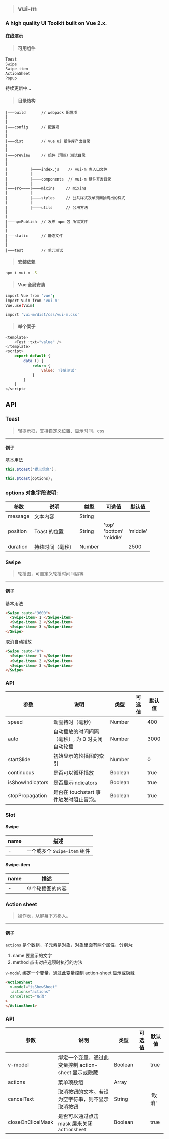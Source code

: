 >## vui-m
### A high quality UI Toolkit built on Vue 2.x.

#### [在线演示](https://gauseen.github.io/vui-m/#/home)

>#### 可用组件
```javascript
Toast
Swipe
Swipe-item
ActionSheet
Popup
```
持续更新中...
>#### 目录结构
```
|———build       // webpack 配置项
|
|
|———config      // 配置项
|
|
|———dist        // vue ui 组件库产出目录
|
|
|———preview     // 组件（预览）测试目录
|
|
|          |————index.js    // vui-m 库入口文件
|          |
|          |————components  // vui-m 组件开发目录
|          |
|———src————|————mixins     // mixins
|          |
|          |————styles     // 公共样式及单页面抽离出的样式
|          |
|          |————utils      // 公用方法
|
|
|———npmPublish  // 发布 npm 包 所需文件
|
|
|———static      // 静态文件
|
|
|———test        // 单元测试
```
>#### 安装依赖
```bash
npm i vui-m -S
```

>#### Vue 全局安装
```bash
import Vue from 'vue';
import Vuim from 'vui-m'
Vue.use(Vuim)

import 'vui-m/dist/css/vui-m.css'
```

>#### 举个栗子
```javascript
<template>
    <Test :txt="value" />
</template>
<script>
    export default {
        data () {
            return {
                value: '传值测试'
            }
        }
    }
</script>
```

## API

### Toast

> 轻提示框，支持自定义位置、显示时间、css

------

#### 例子

基本用法

```javascript
this.$toast('提示信息');
```

```javascript
this.$toast(options);
```
### options 对象字段说明:
| 参数 | 说明 | 类型 | 可选值 | 默认值|
|------|-------|---------|-------|--------|
| message | 文本内容 | String | | |
| position | Toast 的位置 | String | 'top'<br>'bottom'<br>'middle' | 'middle' |
| duration | 持续时间（毫秒）| Number | | 2500 |

### Swipe

> 轮播图，可自定义轮播时间间隔等

------

#### 例子

基本用法

```html
<Swipe :auto="3600">
  <Swipe-item> 1 </Swipe-item>
  <Swipe-item> 2 </Swipe-item>
  <Swipe-item> 3 </Swipe-item>
</Swipe>
```

取消自动播放

```html
<Swipe :auto="0">
  <Swipe-item> 1 </Swipe-item>
  <Swipe-item> 2 </Swipe-item>
  <Swipe-item> 3 </Swipe-item>
</Swipe>
```

### API
| 参数 | 说明 | 类型 | 可选值 | 默认值 |
|------|-------|---------|-------|--------|
| speed | 动画持时（毫秒） | Number | | 400 |
| auto | 自动播放的时间间隔（毫秒）, 为 0 时关闭自动轮播 | Number | | 3000 |
| startSlide | 初始显示的轮播图的索引 | Number | | 0 |
| continuous | 是否可以循环播放 | Boolean | | true |
| isShowIndicators | 是否显示indicators | Boolean | | true |
| stopPropagation | 是否在  touchstart 事件触发时阻止冒泡。 | Boolean | | true |

### Slot

#### Swipe
| name | 描述 |
|------|--------|
| - | 一个或多个 `Swipe-item` 组件 |

#### Swipe-item
| name | 描述 |
|------|--------|
| - | 单个轮播图的内容 |

### Action sheet

> 操作表，从屏幕下方移入。

----------

#### 例子

`actions` 是个数组，子元素是对象，对象里面有两个属性，分别为:
1. name 要显示的文字
2. method 点击对应选项时执行的方法

`v-model` 绑定一个变量，通过此变量控制 action-sheet 显示或隐藏

```html
<ActionSheet
  v-model="isShowSheet"
  :actions="actions"
  cancelText="取消"
>
</ActionSheet>
```

### API
| 参数 | 说明 | 类型 | 可选值 | 默认值 |
|------|-------|---------|-------|--------|
| v-model | 绑定一个变量，通过此变量控制 action-sheet 显示或隐藏 | Boolean | | true |
| actions | 菜单项数组 | Array | | |
| cancelText | 取消按钮的文本。若设为空字符串，则不显示取消按钮 | String | | '取消' |
| closeOnClicelMask | 是否可以通过点击 mask 层来关闭 `actionsheet` | Boolean | | true |
